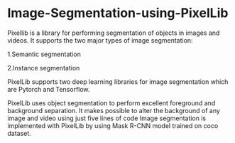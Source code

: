 # Image-Segmentation-using-PixelLib

Pixellib is a library for performing segmentation of objects in images and videos. It supports the two major types of image segmentation:

1.Semantic segmentation

2.Instance segmentation

PixelLib supports two deep learning libraries for image segmentation which are Pytorch and Tensorflow.


PixelLib uses object segmentation to perform excellent foreground and background separation. It makes possible to alter the background of any image and video using just five lines of code
Image segmentation is implemented with PixelLib by using Mask R-CNN model trained on coco dataset.
